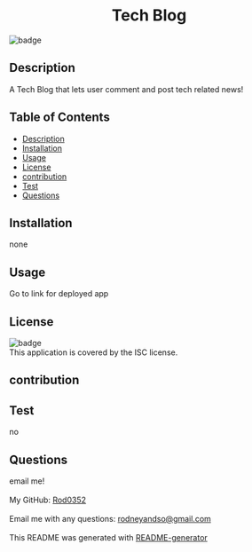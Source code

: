 
  <h1 align="center">Tech Blog </h1>
  
![badge](https://img.shields.io/badge/license-ISC-brightgreen)<br />
## Description
 A Tech Blog that lets user comment and post tech related news!
## Table of Contents
- [Description](#description)
- [Installation](#installation)
- [Usage](#usage)
- [License](#license)
- [contribution](#contribution)
- [Test](#test)
- [Questions](#questions)
## Installation
 none
## Usage
 Go to link for deployed app
## License
![badge](https://img.shields.io/badge/license-ISC-brightgreen)
<br />
This application is covered by the ISC license. 
## contribution
 
## Test
no
## Questions
 email me!<br />
<br />
 My GitHub: [Rod0352](https://github.com/Rod0352)<br />
<br />
 Email me with any questions: rodneyandso@gmail.com<br /><br />
This README was generated with [README-generator](https://github.com/Rod0352/README-generator)
  

